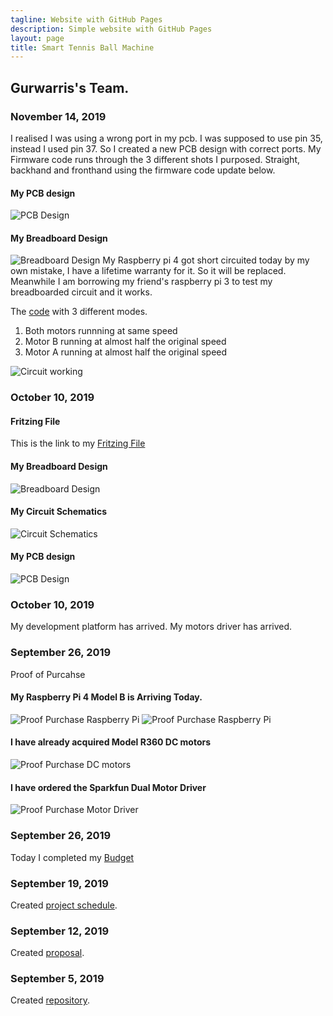 ```yaml
---
tagline: Website with GitHub Pages
description: Simple website with GitHub Pages
layout: page
title: Smart Tennis Ball Machine
---
```


Gurwarris's Team.
-------------


### November 14, 2019
I realised I was using a wrong port in my pcb. I was supposed to use pin 35, instead I used pin 37. So I created a new PCB design with correct ports.
My Firmware code runs through the 3 different shots I purposed. Straight, backhand and fronthand using the firmware code update below.

#### My PCB design
![PCB Design](https://github.com/Warris-Sohi/SmartTennisBallMachine/raw/master/Electronics/DualMotorDriver_pcb_v2.jpg)
 #### My Breadboard Design
![Breadboard Design](https://github.com/Warris-Sohi/SmartTennisBallMachine/raw/master/Electronics/DualMotorDriver_bb_v2.jpg)
My Raspberry pi 4 got short circuited today by my own mistake, I have a lifetime warranty for it. So it will be replaced. Meanwhile I am borrowing my friend's raspberry pi 3 to test my breadboarded circuit and it works.
 
 The [code](https://github.com/Warris-Sohi/SmartTennisBallMachine/blob/master/Firmware/tbfng6621.py) with 3 different modes.
 1. Both motors runnning at same speed 
 2. Motor B running at almost half the original speed
 3. Motor A running at almost half the original speed
 
 
 ![Circuit working](https://raw.githubusercontent.com/Warris-Sohi/SmartTennisBallMachine/master/Images/IMG_20191114_130010.jpg)

### October 10, 2019
#### Fritzing File
This is the link to my [Fritzing File](https://github.com/Warris-Sohi/SmartTennisBallMachine/blob/master/Electronics/DualMotorDriver.fzz)
#### My Breadboard Design
![Breadboard Design](https://github.com/Warris-Sohi/SmartTennisBallMachine/raw/master/Electronics/DualMotorDriver_bb_v2.jpg)
#### My Circuit Schematics
![Circuit Schematics](https://raw.githubusercontent.com/Warris-Sohi/SmartTennisBallMachine/master/Electronics/DualMotorDriver_schem.jpg)
#### My PCB design
![PCB Design](https://raw.githubusercontent.com/Warris-Sohi/SmartTennisBallMachine/master/Electronics/DualMotorDriver_pcb.jpg)




### October 10, 2019
My development platform has arrived.
My motors driver has arrived.

### September 26, 2019
Proof of Purcahse
#### My Raspberry Pi 4 Model B is Arriving Today.
![Proof Purchase Raspberry Pi](https://github.com/Warris-Sohi/SmartTennisBallMachine/raw/master/Documentation/Proof%20of%20Purchase%20-Raspberry%20Pi%20.JPG)
![Proof Purchase Raspberry Pi](https://github.com/Warris-Sohi/SmartTennisBallMachine/raw/master/Documentation/Proof%20of%20Purchase%20-Raspberry%20Pi%202.JPG)

#### I have already acquired Model R360 DC motors
![Proof Purchase DC motors](https://github.com/Warris-Sohi/SmartTennisBallMachine/raw/master/Documentation/Proof%20of%20Purchase%20-DC%20motors%20.JPG)

#### I have ordered the Sparkfun Dual Motor Driver
![Proof Purchase Motor Driver](https://github.com/Warris-Sohi/SmartTennisBallMachine/raw/master/Documentation/Proof%20of%20Purchase%20-Motor%20Driver%20.JPG)

### September 26, 2019
Today I completed my [Budget](https://github.com/Warris-Sohi/SmartTennisBallMachine/blob/master/Documentation/Project%20Budget.pdf) 

### September 19, 2019

Created [project schedule](https://github.com/Warris-Sohi/SmartTennisBallMachine/blob/master/Documentation/ScheduleCapstone%20Project.pdf).  
### September 12, 2019

Created [proposal](https://github.com/Warris-Sohi/SmartTennisBallMachine/blob/master/Documentation/ProposalContentGurwarrisSohiSmartTennisBallMachine.docx).

### September 5, 2019

Created [repository](https://github.com/Warris-Sohi/SmartTennisBallMachine).
